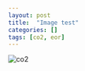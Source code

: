 ```yaml
---
layout: post
title:  "Image test"
categories: []
tags: [co2, eor]
---
```


![co2]({{site.baseurl}}/assets/img/co2.png)
